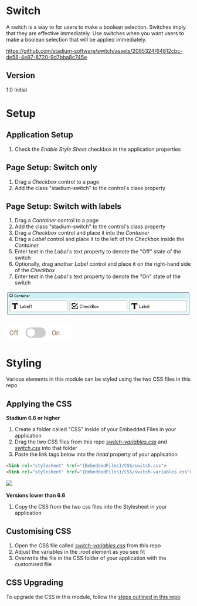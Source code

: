 # Switch

A switch is a way to for users to make a boolean selection. Switches imply that they are effective immediately. Use switches when you want users to make a boolean selection that will be applied immediately.

https://github.com/stadium-software/switch/assets/2085324/64812cbc-de58-4e87-8720-9d7bba8c745e

## Version 

1.0 Initial

# Setup

## Application Setup
1. Check the *Enable Style Sheet* checkbox in the application properties

## Page Setup: Switch only
1. Drag a *Checkbox* control to a page 
2. Add the class "stadium-switch" to the control's class property

## Page Setup: Switch with labels
1. Drag a *Container* control to a page 
2. Add the class "stadium-switch" to the control's class property
3. Drag a *Checkbox* control and place it into the *Container*
4. Drag a *Label* control and place it to the left of the *Checkbox* inside the *Container*
5. Enter text in the *Label's* text property to denote the "Off" state of the switch
6. Optionally, drag another *Label* control and place it on the right-hand side of the *Checkbox*
7. Enter text in the *Label's* text property to denote the "On" state of the switch

![](images/Container-Layout.png)

![](images/Switch-Rendered.png)

# Styling
Various elements in this module can be styled using the two CSS files in this repo

## Applying the CSS

**Stadium 6.6 or higher**
1. Create a folder called "CSS" inside of your Embedded Files in your application
2. Drag the two CSS files from this repo [*switch-variables.css*](switch-variables.css) and [*switch.css*](switch.css) into that folder
3. Paste the link tags below into the *head* property of your application
```html
<link rel="stylesheet" href="{EmbeddedFiles}/CSS/switch.css">
<link rel="stylesheet" href="{EmbeddedFiles}/CSS/switch-variables.css">
``` 

![](images/ApplicationHeadProp.png)

**Versions lower than 6.6**
1. Copy the CSS from the two css files into the Stylesheet in your application

## Customising CSS
1. Open the CSS file called [*switch-variables.css*](switch-variables.css) from this repo
2. Adjust the variables in the *:root* element as you see fit
3. Overwrite the file in the CSS folder of your application with the customised file

## CSS Upgrading
To upgrade the CSS in this module, follow the [steps outlined in this repo](https://github.com/stadium-software/samples-upgrading)
